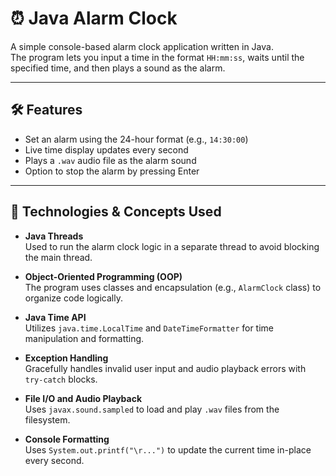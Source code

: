 # ⏰ Java Alarm Clock

A simple console-based alarm clock application written in Java.  
The program lets you input a time in the format `HH:mm:ss`, waits until the specified time, and then plays a sound as the alarm.

---

## 🛠 Features

- Set an alarm using the 24-hour format (e.g., `14:30:00`)
- Live time display updates every second
- Plays a `.wav` audio file as the alarm sound
- Option to stop the alarm by pressing Enter

---

## 🧱 Technologies & Concepts Used

- **Java Threads**  
  Used to run the alarm clock logic in a separate thread to avoid blocking the main thread.

- **Object-Oriented Programming (OOP)**  
  The program uses classes and encapsulation (e.g., `AlarmClock` class) to organize code logically.

- **Java Time API**  
  Utilizes `java.time.LocalTime` and `DateTimeFormatter` for time manipulation and formatting.

- **Exception Handling**  
  Gracefully handles invalid user input and audio playback errors with `try-catch` blocks.

- **File I/O and Audio Playback**  
  Uses `javax.sound.sampled` to load and play `.wav` files from the filesystem.

- **Console Formatting**  
  Uses `System.out.printf("\r...")` to update the current time in-place every second.
